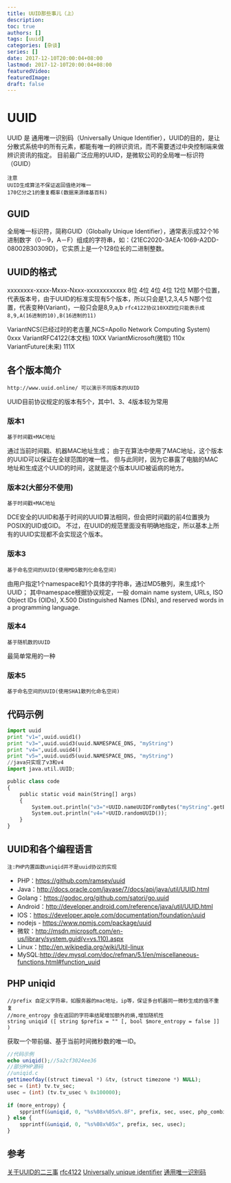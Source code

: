 ```yaml
---
title: UUID那些事儿（上）
description:
toc: true
authors: []
tags: [uuid]
categories: [杂谈]
series: []
date: 2017-12-10T20:00:04+08:00
lastmod: 2017-12-10T20:00:04+08:00
featuredVideo:
featuredImage:
draft: false
---
```




# UUID

UUID 是 通用唯一识别码（Universally Unique Identifier），UUID的目的，是让分散式系统中的所有元素，都能有唯一的辨识资讯，而不需要透过中央控制端来做辨识资讯的指定。
目前最广泛应用的UUID，是微软公司的全局唯一标识符（GUID）
<!--more-->

```
注意
UUID生成算法不保证返回值绝对唯一
170亿分之1的重复概率(数据来源维基百科)
```



## GUID

全局唯一标识符，简称GUID（Globally Unique Identifier），通常表示成32个16进制数字（0－9，A－F）组成的字符串，如：{21EC2020-3AEA-1069-A2DD-08002B30309D}，它实质上是一个128位长的二进制整数。

## UUID的格式

xxxxxxxx-xxxx-Mxxx-Nxxx-xxxxxxxxxxxx
8位 4位 4位 4位 12位
M那个位置，代表版本号，由于UUID的标准实现有5个版本，所以只会是1,2,3,4,5
N那个位置，代表变种(Variant)，一般只会是8,9,a,b
`rfc4122协议10XX四位只能表示成8,9,A(16进制的10),B(16进制的11)`

VariantNCS(已经过时的老古董,NCS=Apollo Network Computing System) 0xxx
VariantRFC4122(本文档) 10XX
VariantMicrosoft(微软) 110x
VariantFuture(未来) 111X

## 各个版本简介

```
http://www.uuid.online/ 可以演示不同版本的UUID
```

UUID目前协议规定的版本有5个，其中1、3、4版本较为常用

### 版本1

```
基于时间戳+MAC地址
```

通过当前时间戳、机器MAC地址生成；
由于在算法中使用了MAC地址，这个版本的UUID可以保证在全球范围的唯一性。
但与此同时，因为它暴露了电脑的MAC地址和生成这个UUID的时间，这就是这个版本UUID被诟病的地方。

### 版本2(大部分不使用)

```
基于时间戳+MAC地址
```

DCE安全的UUID和基于时间的UUID算法相同，但会把时间戳的前4位置换为POSIX的UID或GID。
不过，在UUID的规范里面没有明确地指定，所以基本上所有的UUID实现都不会实现这个版本。

### 版本3

```
基于命名空间的UUID(使用MD5散列化命名空间)
```

由用户指定1个namespace和1个具体的字符串，通过MD5散列，来生成1个UUID；
其中namespace根据协议规定，一般
domain name system, URLs, ISO Object IDs (OIDs), X.500 Distinguished
Names (DNs), and reserved words in a programming language.

### 版本4

```
基于随机数的UUID
```

最简单常用的一种

### 版本5

```
基于命名空间的UUID(使用SHA1散列化命名空间)
```

## 代码示例

```Python
import uuid
print "v1=",uuid.uuid1()
print "v3=",uuid.uuid3(uuid.NAMESPACE_DNS, "myString")
print "v4=",uuid.uuid4()
print "v5=",uuid.uuid5(uuid.NAMESPACE_DNS, "myString")
//java只实现了v3和v4
import java.util.UUID;

public class code
{
    public static void main(String[] args)
    {
        System.out.println("v3="+UUID.nameUUIDFromBytes("myString".getBytes()).toString());
        System.out.println("v4="+UUID.randomUUID());
    }
}
```

## UUID和各个编程语言

```
注:PHP内置函数uniqid并不是uuid协议的实现
```

- PHP：https://github.com/ramsey/uuid
- Java：http://docs.oracle.com/javase/7/docs/api/java/util/UUID.html
- Golang：https://godoc.org/github.com/satori/go.uuid
- Android：http://developer.android.com/reference/java/util/UUID.html
- IOS：https://developer.apple.com/documentation/foundation/uuid
- nodejs - https://www.npmjs.com/package/uuid
- 微软：http://msdn.microsoft.com/en-us/library/system.guid(v=vs.110).aspx
- Linux：http://en.wikipedia.org/wiki/Util-linux
- MySQL:http://dev.mysql.com/doc/refman/5.1/en/miscellaneous-functions.html#function_uuid

## PHP uniqid

```
//prefix 自定义字符串，如服务器的mac地址，ip等，保证多台机器同一微秒生成的值不重复
//more_entropy 会在返回的字符串结尾增加额外的熵,增加随机性
string uniqid ([ string $prefix = "" [, bool $more_entropy = false ]] )
```

获取一个带前缀、基于当前时间微秒数的唯一ID。

```php
//代码示例
echo uniqid();//5a2cf3024ee36
//部分PHP源码
//uniqid.c
gettimeofday((struct timeval *) &tv, (struct timezone *) NULL);
sec = (int) tv.tv_sec;
usec = (int) (tv.tv_usec % 0x100000);
    
if (more_entropy) {
    spprintf(&uniqid, 0, "%s%08x%05x%.8F", prefix, sec, usec, php_combined_lcg(TSRMLS_C) * 10);
} else {
    spprintf(&uniqid, 0, "%s%08x%05x", prefix, sec, usec);
}
```

## 参考

[关于UUID的二三事](http://www.jianshu.com/p/d77f3ef0868a)
[rfc4122](https://tools.ietf.org/html/rfc4122)
[Universally unique identifier](https://en.wikipedia.org/wiki/Universally_unique_identifier#Variants_and_versions)
[通用唯一识别码](https://zh.wikipedia.org/wiki/通用唯一识别码)